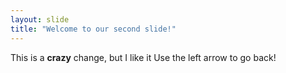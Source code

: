 ```yaml
---
layout: slide
title: "Welcome to our second slide!"
---
```

This is a **crazy** change, but I like it
Use the left arrow to go back!
